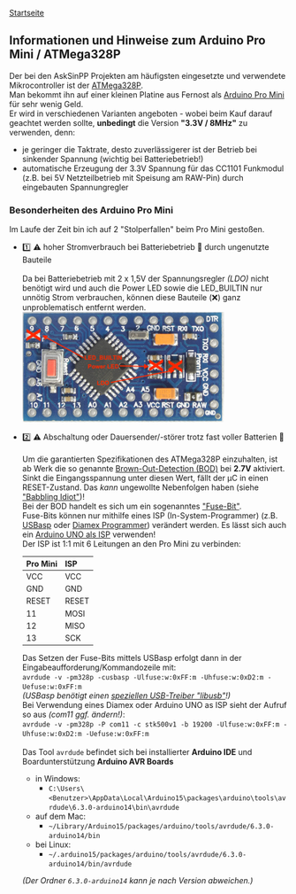 [Startseite](https://github.com/jp112sdl/AskSinPPCollection/blob/master/README.md)
## Informationen und Hinweise zum Arduino Pro Mini / ATMega328P

Der bei den AskSinPP Projekten am häufigsten eingesetzte und verwendete Mikrocontroller ist der [ATMega328P](http://ww1.microchip.com/downloads/en/DeviceDoc/ATmega48A-PA-88A-PA-168A-PA-328-P-DS-DS40002061A.pdf).<br>
Man bekommt ihn auf einer kleinen Platine aus Fernost als [Arduino Pro Mini](https://de.aliexpress.com/item/Free-Shipping-1pcs-pro-mini-atmega328-Pro-Mini-328-Mini-ATMEGA328-3-3V-8MHz-for-Arduino/32340942669.html) für sehr wenig Geld.<br>
Er wird in verschiedenen Varianten angeboten - wobei beim Kauf darauf geachtet werden sollte, **unbedingt** die Version **"3.3V / 8MHz"** zu verwenden, denn:
  - je geringer die Taktrate, desto zuverlässigerer ist der Betrieb bei sinkender Spannung (wichtig bei Batteriebetrieb!)
  - automatische Erzeugung der 3.3V Spannung für das CC1101 Funkmodul (z.B. bei 5V Netzteilbetrieb mit Speisung am RAW-Pin) durch eingebauten Spannungregler
  
  
### Besonderheiten des Arduino Pro Mini

Im Laufe der Zeit bin ich auf 2 "Stolperfallen" beim Pro Mini gestoßen.<br>
- :one: :warning: hoher Stromverbrauch bei Batteriebetrieb :battery: durch ungenutzte Bauteile<br><br>
    Da bei Batteriebetrieb mit 2 x 1,5V der Spannungsregler _(LDO)_ nicht benötigt wird und auch die Power LED sowie die LED_BUILTIN nur unnötig Strom verbrauchen, können diese Bauteile (:x:) ganz unproblematisch entfernt werden.<br>
  <img src="../Images/ProMini_removed_parts.png" />

- :two: :warning: Abschaltung oder Dauersender/-störer trotz fast voller Batterien :battery:<br><br>
  Um die garantierten Spezifikationen des ATMega328P einzuhalten, ist ab Werk die so genannte [Brown-Out-Detection (BOD)](https://www.mikrocontroller.net/articles/Brownout) bei **2.7V** aktiviert. Sinkt die Eingangsspannung unter diesen Wert, fällt der µC in einen RESET-Zustand. Das _kann_ ungewollte Nebenfolgen haben (siehe ["Babbling Idiot"](https://github.com/TomMajor/AskSinPP_Examples/tree/master/Info/Babbling%20Idiot%20Protection))!<br>
  Bei der BOD handelt es sich um ein sogenanntes ["Fuse-Bit"](https://de.wikipedia.org/wiki/Fuse-Bit).<br>
  Fuse-Bits können nur mithilfe eines ISP (In-System-Programmer) (z.B. [USBasp](https://www.ebay.de/i/232496093834) oder [Diamex Programmer](https://www.diamex.de/dxshop/USB-ISP-Programmer-fuer-Atmel-AVR-Rev2)) verändert werden. Es lässt sich auch ein [Arduino UNO als ISP](https://www.arduino.cc/en/Tutorial/ArduinoISP) verwenden!<br>
  Der ISP ist 1:1 mit 6 Leitungen an den Pro Mini zu verbinden:
  
  | Pro Mini | ISP |
  |----|----|
  | VCC | VCC |
  | GND  | GND |
  | RESET | RESET |
  | 11 | MOSI |
  | 12 | MISO |
  | 13 | SCK |

  Das Setzen der Fuse-Bits mittels USBasp erfolgt dann in der Eingabeaufforderung/Kommandozeile mit:<br>
  `avrdude -v -pm328p -cusbasp -Ulfuse:w:0xFF:m -Uhfuse:w:0xD2:m -Uefuse:w:0xFF:m`<br>
  _(USBasp benötigt einen [speziellen USB-Treiber "libusb"](http://zadig.akeo.ie)!)_<br>
  Bei Verwendung eines Diamex oder Arduino UNO as ISP sieht der Aufruf so aus _(com11 ggf. ändern!)_:<br>
  `avrdude -v -pm328p -P com11 -c stk500v1 -b 19200 -Ulfuse:w:0xFF:m -Uhfuse:w:0xD2:m -Uefuse:w:0xFF:m`<br><br>
  Das Tool `avrdude` befindet sich bei installierter **Arduino IDE** und Boardunterstützung **Arduino AVR Boards** 
  - in Windows:
    - `C:\Users\<Benutzer>\AppData\Local\Arduino15\packages\arduino\tools\avrdude\6.3.0-arduino14\bin\avrdude`
  - auf dem Mac:
    - `~/Library/Arduino15/packages/arduino/tools/avrdude/6.3.0-arduino14/bin`
  - bei Linux:
    - `~/.arduino15/packages/arduino/tools/avrdude/6.3.0-arduino14/bin/avrdude`
  
  _(Der Ordner `6.3.0-arduino14` kann je nach Version abweichen.)_
